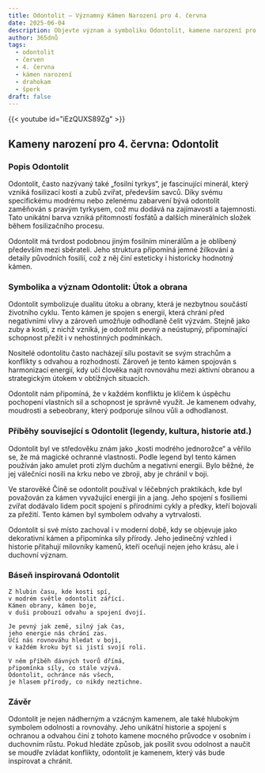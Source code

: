 ```yaml
---
title: Odontolit – Významný Kámen Narození pro 4. června
date: 2025-06-04
description: Objevte význam a symboliku Odontolit, kamene narození pro 4. června, který symbolizuje Útok a obrana. Přečtěte si legendy a inspirující příběhy.
author: 365dnů
tags:
  - odontolit
  - červen
  - 4. června
  - kámen narození
  - drahokam
  - šperk
draft: false
---
```


{{< youtube id="iEzQUXS89Zg" >}}

## Kameny narození pro 4. června: Odontolit

### Popis Odontolit

Odontolit, často nazývaný také „fosilní tyrkys“, je fascinující minerál, který vzniká fosilizací kostí a zubů zvířat, především savců. Díky svému specifickému modrému nebo zelenému zabarvení bývá odontolit zaměňován s pravým tyrkysem, což mu dodává na zajímavosti a tajemnosti. Tato unikátní barva vzniká přítomností fosfátů a dalších minerálních složek během fosilizačního procesu.

Odontolit má tvrdost podobnou jiným fosilním minerálům a je oblíbený především mezi sběrateli. Jeho struktura připomíná jemné žilkování a detaily původních fosilií, což z něj činí esteticky i historicky hodnotný kámen.

### Symbolika a význam Odontolit: Útok a obrana

Odontolit symbolizuje dualitu útoku a obrany, která je nezbytnou součástí životního cyklu. Tento kámen je spojen s energií, která chrání před negativními vlivy a zároveň umožňuje odhodlaně čelit výzvám. Stejně jako zuby a kosti, z nichž vzniká, je odontolit pevný a neústupný, připomínající schopnost přežít i v nehostinných podmínkách.

Nositelé odontolitu často nacházejí sílu postavit se svým strachům a konflikty s odvahou a rozhodností. Zároveň je tento kámen spojován s harmonizací energií, kdy učí člověka najít rovnováhu mezi aktivní obranou a strategickým útokem v obtížných situacích.

Odontolit nám připomíná, že v každém konfliktu je klíčem k úspěchu pochopení vlastních sil a schopnost je správně využít. Je kamenem odvahy, moudrosti a sebeobrany, který podporuje silnou vůli a odhodlanost.

### Příběhy související s Odontolit (legendy, kultura, historie atd.)

Odontolit byl ve středověku znám jako „kosti modrého jednorožce“ a věřilo se, že má magické ochranné vlastnosti. Podle legend byl tento kámen používán jako amulet proti zlým duchům a negativní energii. Bylo běžné, že jej válečníci nosili na krku nebo ve zbroji, aby je chránil v boji.

Ve starověké Číně se odontolit používal v léčebných praktikách, kde byl považován za kámen vyvažující energii jin a jang. Jeho spojení s fosiliemi zvířat dodávalo lidem pocit spojení s přírodními cykly a předky, kteří bojovali za přežití. Tento kámen byl symbolem odvahy a vytrvalosti.

Odontolit si své místo zachoval i v moderní době, kdy se objevuje jako dekorativní kámen a připomínka síly přírody. Jeho jedinečný vzhled i historie přitahují milovníky kamenů, kteří oceňují nejen jeho krásu, ale i duchovní význam.

### Báseň inspirovaná Odontolit

```
Z hlubin času, kde kosti spí,  
v modrém světle odontolit zářící.  
Kámen obrany, kámen boje,  
v duši probouzí odvahu a spojení dvojí.

Je pevný jak země, silný jak čas,  
jeho energie nás chrání zas.  
Učí nás rovnováhu hledat v boji,  
v každém kroku být si jistí svojí roli.

V něm příběh dávných tvorů dřímá,  
připomínka síly, co stále vzývá.  
Odontolit, ochránce nás všech,  
je hlasem přírody, co nikdy neztichne.
```

### Závěr

Odontolit je nejen nádherným a vzácným kamenem, ale také hlubokým symbolem odolnosti a rovnováhy. Jeho unikátní historie a spojení s ochranou a odvahou činí z tohoto kamene mocného průvodce v osobním i duchovním růstu. Pokud hledáte způsob, jak posílit svou odolnost a naučit se moudře zvládat konflikty, odontolit je kamenem, který vás bude inspirovat a chránit.